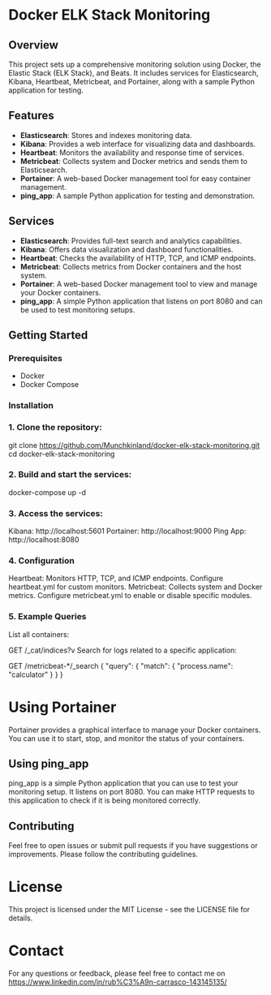 # Docker ELK Stack Monitoring

## Overview

This project sets up a comprehensive monitoring solution using Docker, the Elastic Stack (ELK Stack), and Beats. It includes services for Elasticsearch, Kibana, Heartbeat, Metricbeat, and Portainer, along with a sample Python application for testing.

## Features

- **Elasticsearch**: Stores and indexes monitoring data.
- **Kibana**: Provides a web interface for visualizing data and dashboards.
- **Heartbeat**: Monitors the availability and response time of services.
- **Metricbeat**: Collects system and Docker metrics and sends them to Elasticsearch.
- **Portainer**: A web-based Docker management tool for easy container management.
- **ping_app**: A sample Python application for testing and demonstration.

## Services

- **Elasticsearch**: Provides full-text search and analytics capabilities.
- **Kibana**: Offers data visualization and dashboard functionalities.
- **Heartbeat**: Checks the availability of HTTP, TCP, and ICMP endpoints.
- **Metricbeat**: Collects metrics from Docker containers and the host system.
- **Portainer**: A web-based Docker management tool to view and manage your Docker containers.
- **ping_app**: A simple Python application that listens on port 8080 and can be used to test monitoring setups.

## Getting Started

### Prerequisites

- Docker
- Docker Compose

### Installation

### 1. Clone the repository:

git clone https://github.com/Munchkinland/docker-elk-stack-monitoring.git 
cd docker-elk-stack-monitoring
   
### 2. Build and start the services:

docker-compose up -d

### 3. Access the services:

Kibana: http://localhost:5601
Portainer: http://localhost:9000
Ping App: http://localhost:8080

### 4. Configuration
Heartbeat: Monitors HTTP, TCP, and ICMP endpoints. Configure heartbeat.yml for custom monitors.
Metricbeat: Collects system and Docker metrics. Configure metricbeat.yml to enable or disable specific modules.

### 5. Example Queries
List all containers:

GET /_cat/indices?v
Search for logs related to a specific application:

GET /metricbeat-*/_search
{
  "query": {
    "match": {
      "process.name": "calculator"
    }
  }
}

# Using Portainer
Portainer provides a graphical interface to manage your Docker containers. You can use it to start, stop, and monitor the status of your containers.

## Using ping_app
ping_app is a simple Python application that you can use to test your monitoring setup. It listens on port 8080. You can make HTTP requests to this application to check if it is being monitored correctly.

## Contributing
Feel free to open issues or submit pull requests if you have suggestions or improvements. Please follow the contributing guidelines.

# License
This project is licensed under the MIT License - see the LICENSE file for details.

# Contact
For any questions or feedback, please feel free to contact me on https://www.linkedin.com/in/rub%C3%A9n-carrasco-143145135/
